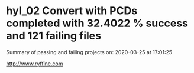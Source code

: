 # hyl_02 Convert with PCDs completed with 32.4022 % success and 121 failing files

Summary of passing and failing projects on: 2020-03-25 at 17:01:25

http://www.ryffine.com
